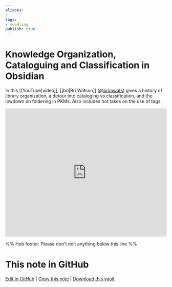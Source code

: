 ```yaml
---
aliases: 
- 
tags:
- seedling
publish: true
---
```


# Knowledge Organization, Cataloguing and Classification in Obsidian


In this [[YouTube|video]], [[bri|Bri Watson]] ([@brimwats](https://twitter.com/brimwats)) gives a history of library organization, a detour into cataloging vs classification, and the lowdown on foldering in PKMs. Also includes hot takes on the use of tags. 


<iframe width="100%" height="400px" src="https://www.youtube.com/embed/cGQBOqvPK50" title="YouTube video player" frameborder="0" allow="accelerometer; autoplay; clipboard-write; encrypted-media; gyroscope; picture-in-picture" allowfullscreen></iframe>


%% Hub footer: Please don't edit anything below this line %%

# This note in GitHub

<span class="git-footer">[Edit In GitHub](https://github.dev/obsidian-community/obsidian-hub/blob/main/04%20-%20Guides%2C%20Workflows%2C%20%26%20Courses/Community%20Talks/Knowledge%20Organization%2C%20Cataloguing%20and%20Classification%20in%20Obsidian.md "git-hub-edit-note") | [Copy this note](https://raw.githubusercontent.com/obsidian-community/obsidian-hub/main/04%20-%20Guides%2C%20Workflows%2C%20%26%20Courses/Community%20Talks/Knowledge%20Organization%2C%20Cataloguing%20and%20Classification%20in%20Obsidian.md "git-hub-copy-note") | [Download this vault](https://github.com/obsidian-community/obsidian-hub/archive/refs/heads/main.zip "git-hub-download-vault") </span>